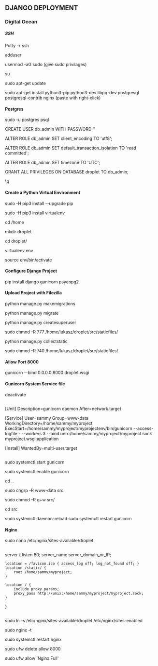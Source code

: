 ## DJANGO DEPLOYMENT


### Digital Ocean

##### SSH

Putty -> ssh

adduser <name>

usermod -aG sudo <name>  (give sudo privilages)

su <name>

sudo apt-get update

sudo apt-get install python3-pip python3-dev libpq-dev postgresql postgresql-contrib nginx  (paste with right-click)

#### Postgres

sudo -u postgres psql

CREATE USER db_admin WITH PASSWORD '<password>'

ALTER ROLE db_admin SET client_encoding TO 'utf8';

ALTER ROLE db_admin SET default_transaction_isolation TO 'read committed';

ALTER ROLE db_admin SET timezone TO 'UTC';

GRANT ALL PRIVILEGES ON DATABASE droplet TO db_admin;

\q

#### Create a Python Virtual Environment 

sudo -H pip3 install --upgrade pip

sudo -H pip3 install virtualenv

cd /home

mkdir droplet

cd droplet/

virtualenv env

source env/bin/activate

#### Configure Django Project

pip install django gunicorn psycopg2

#### Upload Project with Filezilla

python manage.py makemigrations

python manage.py migrate

python manage.py createsuperuser

sudo chmod -R 777 /home/lukasz/droplet/src/staticfiles/

python manage.py collectstatic

sudo chmod -R 740 /home/lukasz/droplet/src/staticfiles/


#### Allow Port 8000

gunicorn --bind 0.0.0.0:8000 droplet.wsgi

#### Gunicorn System Service file

deactivate

##

[Unit]
Description=gunicorn daemon
After=network.target

[Service]
User=sammy
Group=www-data
WorkingDirectory=/home/sammy/myproject
ExecStart=/home/sammy/myproject/myprojectenv/bin/gunicorn --access-logfile - --workers 3 --bind unix:/home/sammy/myproject/myproject.sock myproject.wsgi:application

[Install]
WantedBy=multi-user.target

##

sudo systemctl start gunicorn

sudo systemctl enable gunicorn

cd ..

sudo chgrp -R www-data src

sudo chmod -R g+w src/

cd src

sudo systemctl daemon-reload
sudo systemctl restart gunicorn


#### Nginx
sudo nano /etc/nginx/sites-available/droplet

##

server {
    listen 80;
    server_name server_domain_or_IP;

    location = /favicon.ico { access_log off; log_not_found off; }
    location /static/ {
        root /home/sammy/myproject;
    }

    location / {
        include proxy_params;
        proxy_pass http://unix:/home/sammy/myproject/myproject.sock;
    }
}

##

sudo ln -s /etc/nginx/sites-available/droplet /etc/nginx/sites-enabled

sudo nginx -t

sudo systemctl restart nginx

sudo ufw delete allow 8000

sudo ufw allow 'Nginx Full'


